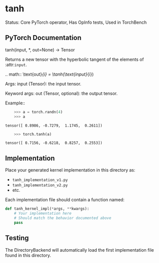 # tanh

Status: Core PyTorch operator, Has OpInfo tests, Used in TorchBench

## PyTorch Documentation

tanh(input, *, out=None) -> Tensor

Returns a new tensor with the hyperbolic tangent of the elements
of :attr:`input`.

.. math::
    \text{out}_{i} = \tanh(\text{input}_{i})

Args:
    input (Tensor): the input tensor.

Keyword args:
    out (Tensor, optional): the output tensor.

Example::

```python
    >>> a = torch.randn(4)
    >>> a
```
    tensor([ 0.8986, -0.7279,  1.1745,  0.2611])
```python
    >>> torch.tanh(a)
```
    tensor([ 0.7156, -0.6218,  0.8257,  0.2553])

## Implementation

Place your generated kernel implementation in this directory as:
- `tanh_implementation_v1.py`
- `tanh_implementation_v2.py`
- etc.

Each implementation file should contain a function named:
```python
def tanh_kernel_impl(*args, **kwargs):
    # Your implementation here
    # Should match the behavior documented above
    pass
```

## Testing

The DirectoryBackend will automatically load the first implementation file found in this directory.
